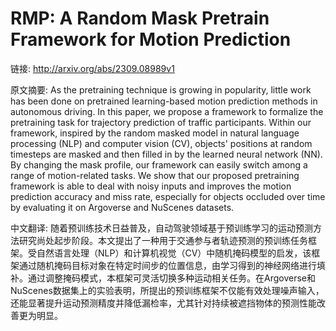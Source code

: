 # RMP: A Random Mask Pretrain Framework for Motion Prediction

链接: http://arxiv.org/abs/2309.08989v1

原文摘要:
As the pretraining technique is growing in popularity, little work has been
done on pretrained learning-based motion prediction methods in autonomous
driving. In this paper, we propose a framework to formalize the pretraining
task for trajectory prediction of traffic participants. Within our framework,
inspired by the random masked model in natural language processing (NLP) and
computer vision (CV), objects' positions at random timesteps are masked and
then filled in by the learned neural network (NN). By changing the mask
profile, our framework can easily switch among a range of motion-related tasks.
We show that our proposed pretraining framework is able to deal with noisy
inputs and improves the motion prediction accuracy and miss rate, especially
for objects occluded over time by evaluating it on Argoverse and NuScenes
datasets.

中文翻译:
随着预训练技术日益普及，自动驾驶领域基于预训练学习的运动预测方法研究尚处起步阶段。本文提出了一种用于交通参与者轨迹预测的预训练任务框架。受自然语言处理（NLP）和计算机视觉（CV）中随机掩码模型的启发，该框架通过随机掩码目标对象在特定时间步的位置信息，由学习得到的神经网络进行填补。通过调整掩码模式，本框架可灵活切换多种运动相关任务。在Argoverse和NuScenes数据集上的实验表明，所提出的预训练框架不仅能有效处理噪声输入，还能显著提升运动预测精度并降低漏检率，尤其针对持续被遮挡物体的预测性能改善更为明显。
